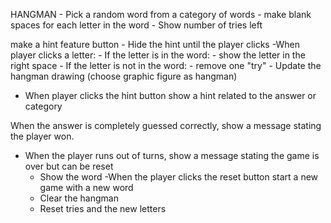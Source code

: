 HANGMAN
    - Pick a random word from a category of words
    - make blank spaces for each letter in the word
    - Show number of tries left 

make a hint feature button
    - Hide the hint until the player clicks
-When player clicks a letter:
    - If the letter is in the word:
        - show the letter in the right space
    - If the letter is not in the word:
        - remove one "try"
        - Update the hangman drawing (choose graphic figure as hangman)
- When player clicks the hint button show a hint related to the answer or category

When the answer is completely guessed correctly, show a message stating the player won.
 - When the player runs out of turns, show a message stating the game is over but can be reset
    - Show the word
-When the player clicks the reset button start a new game with a new word
    - Clear the hangman
    - Reset tries and the new letters

    